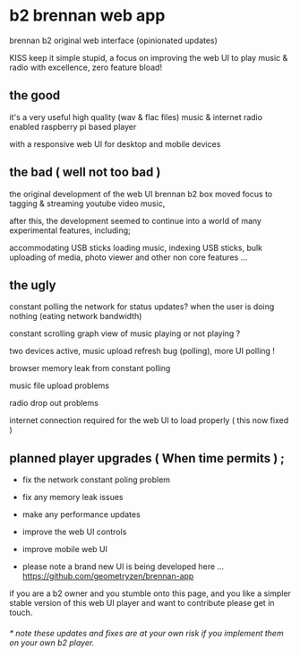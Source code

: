 # b2 brennan web app

brennan b2 original web interface (opinionated updates)

KISS keep it simple stupid, a focus on improving the web UI to play music & radio with excellence, zero feature bload!


## the good

it's a very useful high quality (wav & flac files) music & internet radio enabled raspberry pi based player

with a responsive web UI for desktop and mobile devices


## the bad ( well not too bad )

the original development of the web UI brennan b2 box moved focus to tagging & streaming youtube video music,

after this, the development seemed to continue into a world of many experimental features, including;

accommodating USB sticks loading music, indexing USB sticks, bulk uploading of media, photo viewer and other non core features ...


## the ugly

constant polling the network for status updates? when the user is doing nothing (eating network bandwidth)

constant scrolling graph view of music playing or not playing ?

two devices active, music upload refresh bug (polling), more UI polling !

browser memory leak from constant polling

music file upload problems

radio drop out problems

internet connection required for the web UI to load properly ( this now fixed )


## planned player upgrades ( When time permits ) ;

- fix the network constant poling problem

- fix any memory leak issues

- make any performance updates

- improve the web UI controls

- improve mobile web UI

* please note a brand new UI is being developed here ... https://github.com/geometryzen/brennan-app

if you are a b2 owner and you stumble onto this page, and you like a simpler stable version of this web UI player and want to contribute please get in touch.

###### * note these updates and fixes are at your own risk if you implement them on your own b2 player. 
